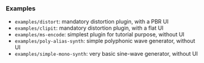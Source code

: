 ### Examples
   * `examples/distort`: mandatory distortion plugin, with a PBR UI
   * `examples/clipit`: mandatory distortion plugin, with a flat UI
   * `examples/ms-encode`: simplest plugin for tutorial purpose, without UI
   * `examples/poly-alias-synth`: simple polyphonic wave generator, without UI
   * `examples/simple-mono-synth`: very basic sine-wave generator, without UI


